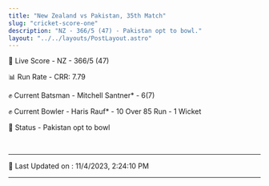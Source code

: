 ```yaml
---
title: "New Zealand vs Pakistan, 35th Match"
slug: "cricket-score-one"
description: "NZ - 366/5 (47) - Pakistan opt to bowl."
layout: "../../layouts/PostLayout.astro"
---
```


🔴 Live Score - NZ - 366/5 (47)  

📊 Run Rate - CRR: 7.79  

✊ Current Batsman - Mitchell Santner* - 6(7)  

✊ Current Bowler - Haris Rauf* - 10 Over 85 Run - 1 Wicket  

📑 Status - Pakistan opt to bowl

<br />

***

📝 Last Updated on : 11/4/2023, 2:24:10 PM

***

